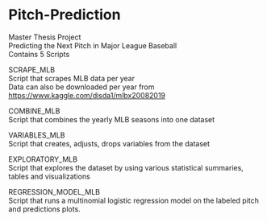 # Pitch-Prediction
Master Thesis Project <br/>
Predicting the Next Pitch in Major League Baseball<br/>
Contains 5 Scripts

SCRAPE_MLB<br/>
Script that scrapes MLB data per year<br/>
Data can also be downloaded per year from https://www.kaggle.com/disda1/mlbx20082019

COMBINE_MLB<br/>
Script that combines the yearly MLB seasons into one dataset

VARIABLES_MLB<br/>
Script that creates, adjusts, drops variables from the dataset

EXPLORATORY_MLB<br/>
Script that explores the dataset by using various statistical summaries, tables and visualizations

REGRESSION_MODEL_MLB<br/>
Script that runs a multinomial logistic regression model on the labeled pitch and predictions plots.


